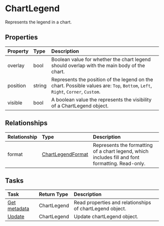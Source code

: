 # ChartLegend

Represents the legend in a chart.

## Properties
| Property	   | Type	|Description|
|:---------------|:--------|:----------|
|overlay|bool|Boolean value for whether the chart legend should overlap with the main body of the chart.|
|position|string|Represents the position of the legend on the chart. Possible values are: `Top`, `Bottom`, `Left`, `Right`, `Corner`, `Custom`.|
|visible|bool|A boolean value the represents the visibility of a ChartLegend object.|

## Relationships
| Relationship | Type	|Description|
|:---------------|:--------|:----------|
|format|[ChartLegendFormat](chartlegendformat.md)|Represents the formatting of a chart legend, which includes fill and font formatting. Read-only.|

## Tasks

| Task		   | Return Type	|Description|
|:---------------|:--------|:----------|
| [Get metadata](../api/chartlegend_get.md) | ChartLegend |Read properties and relationships of chartLegend object.|
| [Update](../api/chartlegend_update.md) | ChartLegend	|Update chartLegend object. |
